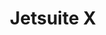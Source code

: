 ---
title: Jetsuite X
slug: jetsuite-x
projectType: React.JS & Back-end Development
featureBlockImage: JetSuiteX_Homepage.png
heroFeaturedimage: Jetsuite_showcase.png
heroBgImage: bg_top_jetsuite.jpg
fullImages: ['Jetsuite_Lifestyle_img.png','JetSuiteX_Homepage.png','Arrow.png','iphone_Dev_Jetsuite.png','bg_top_jetsuite.jpg','jetsuite_lifestyle_img_02.png']
imageAlt: Image showing Jetsuite X app on mobile device
companyLogo: sym-JSX LOGO.png
videos: ['appstem_hero.mp4']
featureBlockProjectDesc: A health and wellness solution serving both companies and individuals.
companyBlurb: ['Jetsuite X','Hubbub, a Cambia Health company, developed a customizable corporate wellness program that seamlessly uses technology, activity trackers, targeted incentives and game mechanics to turn things we all need to be doing—like drinking more water or taking the stairs—into motivating challenges that help people achieve a healthier lifestyle. Their app aims to improve employee wellness while employers benefit from healthier and happier employees.']
bigPicture: ['JetSuiteX is a new player in commercial air travel offering an alternative to commercial airlines at an affordable price. Their brand promise is to deliver an airline experience without the hassle of commercial airlines. They needed a new website that would convey the brand’s modern luxury, yet deliver flight bookings quickly and intuitively.']
whyAppstem: ['JetSuiteX turned to Appstem because they needed a highly experienced hard core development partner that could quickly bring together the work of all the other partners on a tight deadline. Appstem managed the website project across two other companies providing the flight booking widget and their API integration.','The company had just hired a new marketing agency and was also working with a new design partner. Additionally, Appstem coordinated the project with their website design partner and new marketing agency and internal IT - to deliver the whole project within a three month deadline.']
challenges: ['Great things are the sum of the parts. For the JetSuiteX site, many parts had to be flawlessly integrated to increase booking on a gorgeously branded new site. This required collaborating with global teams across development, IT, and marketing to deliver a world-class site in less than three months.','UI/UX, design, photography and a complex backend CMS system were all integrated to enable a booking experience that delivered on speed, exhilaration and convenience. A customized CMS interface for JetSuite’s marketing team enables them to manage all the website content with the ability to remove, edit, and add media in real-time as needed.']
developmentText: ['Within the first month, JetSuite doubled its regular $50K/day bookings. Visitors booking flights experience JetSuite’s promise of “waitlessness”.']
wireframeImages: []
devFeatures: [['JetSuiteX_Homepage.png','Interaction','Discovering relevant challenges on the hubbub platform is as easy as taking a 5-minute quiz. By answering the hubbub360 players are given a curated set of challenges to help them achieve their wellness goals.']]
interactions: []
branding: []
---